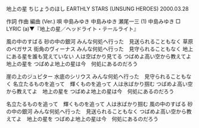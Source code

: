 地上の星
ちじょうのほし
EARTHLY STARS (UNSUNG HEROES)
2000.03.28


作詞  作曲  編曲 (Ver.)   唄
中島みゆき   中島みゆき   瀬尾一三 (1)  中島みゆき
□ LYRIC (a)▼『地上の星／ヘッドライト・テールライト』


風の中のすばる
砂の中の銀河
みんな何処へ行った　見送られることもなく
草原のペガサス
街角のヴィーナス
みんな何処へ行った　見守られることもなく
地上にある星を誰も覚えていない
人は空ばかり見てる
つばめよ高い空から教えてよ　地上の星を
つばめよ地上の星は今　何処にあるのだろう

崖の上のジュピター
水底のシリウス
みんな何処へ行った　見守られることもなく
名立たるものを追って　輝くものを追って
人は氷ばかり掴む
つばめよ高い空から教えてよ　地上の星を
つばめよ地上の星は今　何処にあるのだろう

名立たるものを追って　輝くものを追って
人は氷ばかり掴む
風の中のすばる
砂の中の銀河
みんな何処へ行った　見送られることもなく
つばめよ高い空から教えてよ　地上の星を
つばめよ地上の星は今　何処にあるのだろう